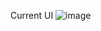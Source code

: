 Current UI 
![image](https://github.com/user-attachments/assets/4064b180-ba28-4cc8-8f87-4077d8cc1ace)
